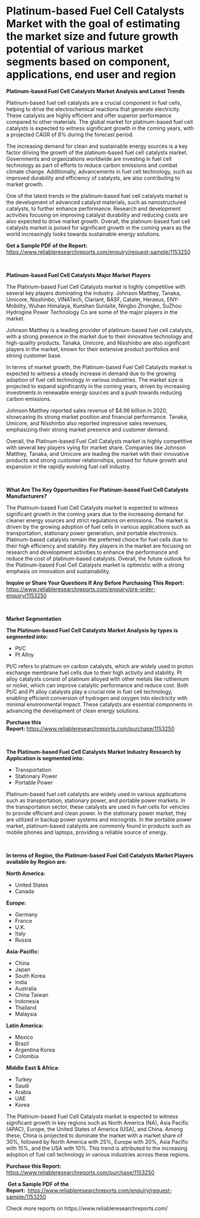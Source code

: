 <p><h1>Platinum-based Fuel Cell Catalysts Market with the goal of estimating the market size and future growth potential of various market segments based on component, applications, end user and region</h1></p><p><strong>Platinum-based Fuel Cell Catalysts Market Analysis and Latest Trends</strong></p>
<p><p>Platinum-based fuel cell catalysts are a crucial component in fuel cells, helping to drive the electrochemical reactions that generate electricity. These catalysts are highly efficient and offer superior performance compared to other materials. The global market for platinum-based fuel cell catalysts is expected to witness significant growth in the coming years, with a projected CAGR of 8% during the forecast period.</p><p>The increasing demand for clean and sustainable energy sources is a key factor driving the growth of the platinum-based fuel cell catalysts market. Governments and organizations worldwide are investing in fuel cell technology as part of efforts to reduce carbon emissions and combat climate change. Additionally, advancements in fuel cell technology, such as improved durability and efficiency of catalysts, are also contributing to market growth.</p><p>One of the latest trends in the platinum-based fuel cell catalysts market is the development of advanced catalyst materials, such as nanostructured catalysts, to further enhance performance. Research and development activities focusing on improving catalyst durability and reducing costs are also expected to drive market growth. Overall, the platinum-based fuel cell catalysts market is poised for significant growth in the coming years as the world increasingly looks towards sustainable energy solutions.</p></p>
<p><strong>Get a Sample PDF of the Report:&nbsp;</strong> <a href="https://www.reliableresearchreports.com/enquiry/request-sample/1153250">https://www.reliableresearchreports.com/enquiry/request-sample/1153250</a></p>
<p>&nbsp;</p>
<p><strong>Platinum-based Fuel Cell Catalysts Major Market Players</strong></p>
<p><p>The Platinum-based Fuel Cell Catalysts market is highly competitive with several key players dominating the industry. Johnson Matthey, Tanaka, Umicore, Nisshinbo, VINATech, Clariant, BASF, Cataler, Heraeus, ENY-Mobility, Wuhan Himalaya, Kunshan Sunlaite, Ningbo Zhongke, SuZhou Hydrogine Power Technology Co are some of the major players in the market.</p><p>Johnson Matthey is a leading provider of platinum-based fuel cell catalysts, with a strong presence in the market due to their innovative technology and high-quality products. Tanaka, Umicore, and Nisshinbo are also significant players in the market, known for their extensive product portfolios and strong customer base.</p><p>In terms of market growth, the Platinum-based Fuel Cell Catalysts market is expected to witness a steady increase in demand due to the growing adoption of fuel cell technology in various industries. The market size is projected to expand significantly in the coming years, driven by increasing investments in renewable energy sources and a push towards reducing carbon emissions.</p><p>Johnson Matthey reported sales revenue of $4.96 billion in 2020, showcasing its strong market position and financial performance. Tanaka, Umicore, and Nisshinbo also reported impressive sales revenues, emphasizing their strong market presence and customer demand.</p><p>Overall, the Platinum-based Fuel Cell Catalysts market is highly competitive with several key players vying for market share. Companies like Johnson Matthey, Tanaka, and Umicore are leading the market with their innovative products and strong customer relationships, poised for future growth and expansion in the rapidly evolving fuel cell industry.</p></p>
<p>&nbsp;</p>
<p><strong>What Are The Key Opportunities For Platinum-based Fuel Cell Catalysts Manufacturers?</strong></p>
<p><p>The Platinum-based Fuel Cell Catalysts market is expected to witness significant growth in the coming years due to the increasing demand for cleaner energy sources and strict regulations on emissions. The market is driven by the growing adoption of fuel cells in various applications such as transportation, stationary power generation, and portable electronics. Platinum-based catalysts remain the preferred choice for fuel cells due to their high efficiency and stability. Key players in the market are focusing on research and development activities to enhance the performance and reduce the cost of platinum-based catalysts. Overall, the future outlook for the Platinum-based Fuel Cell Catalysts market is optimistic with a strong emphasis on innovation and sustainability.</p></p>
<p><strong>Inquire or Share Your Questions If Any Before Purchasing This Report:</strong> <a href="https://www.reliableresearchreports.com/enquiry/pre-order-enquiry/1153250">https://www.reliableresearchreports.com/enquiry/pre-order-enquiry/1153250</a></p>
<p>&nbsp;</p>
<p><strong>Market Segmentation</strong></p>
<p><strong>The Platinum-based Fuel Cell Catalysts Market Analysis by types is segmented into:</strong></p>
<p><ul><li>Pt/C</li><li>Pt Alloy</li></ul></p>
<p><p>Pt/C refers to platinum on carbon catalysts, which are widely used in proton exchange membrane fuel cells due to their high activity and stability. Pt alloy catalysts consist of platinum alloyed with other metals like ruthenium or nickel, which can improve catalytic performance and reduce cost. Both Pt/C and Pt alloy catalysts play a crucial role in fuel cell technology, enabling efficient conversion of hydrogen and oxygen into electricity with minimal environmental impact. These catalysts are essential components in advancing the development of clean energy solutions.</p></p>
<p><strong>Purchase this Report:&nbsp;</strong><a href="https://www.reliableresearchreports.com/purchase/1153250">https://www.reliableresearchreports.com/purchase/1153250</a></p>
<p>&nbsp;</p>
<p><strong>The Platinum-based Fuel Cell Catalysts Market Industry Research by Application is segmented into:</strong></p>
<p><ul><li>Transportation</li><li>Stationary Power</li><li>Portable Power</li></ul></p>
<p><p>Platinum-based fuel cell catalysts are widely used in various applications such as transportation, stationary power, and portable power markets. In the transportation sector, these catalysts are used in fuel cells for vehicles to provide efficient and clean power. In the stationary power market, they are utilized in backup power systems and microgrids. In the portable power market, platinum-based catalysts are commonly found in products such as mobile phones and laptops, providing a reliable source of energy.</p></p>
<p>&nbsp;</p>
<p><strong>In terms of Region, the Platinum-based Fuel Cell Catalysts Market Players available by Region are:</strong></p>
<p>
    <p> <strong> North America: </strong>
        <ul>
            <li>United States</li>
            <li>Canada</li>
        </ul>
        </p> 
    <p> <strong> Europe: </strong>
        <ul>
            <li>Germany</li>
            <li>France</li>
            <li>U.K.</li>
            <li>Italy</li>
            <li>Russia</li>
        </ul>
        </p> 
    <p> <strong> Asia-Pacific: </strong>
        <ul>
            <li>China</li>
            <li>Japan</li>
            <li>South Korea</li>
            <li>India</li>
            <li>Australia</li>
            <li>China Taiwan</li>
            <li>Indonesia</li>
            <li>Thailand</li>
            <li>Malaysia</li>
        </ul>
        </p> 
    <p> <strong> Latin America: </strong>
        <ul>
            <li>Mexico</li>
            <li>Brazil</li>
            <li>Argentina Korea</li>
            <li>Colombia</li>
        </ul>
        </p> 
    <p> <strong> Middle East & Africa: </strong>
        <ul>
            <li>Turkey</li>
            <li>Saudi</li>
            <li>Arabia</li>
            <li>UAE</li>
            <li>Korea</li>
        </ul>
    </p>
    </p>
<p><p>The Platinum-based Fuel Cell Catalysts market is expected to witness significant growth in key regions such as North America (NA), Asia Pacific (APAC), Europe, the United States of America (USA), and China. Among these, China is projected to dominate the market with a market share of 30%, followed by North America with 25%, Europe with 20%, Asia Pacific with 15%, and the USA with 10%. This trend is attributed to the increasing adoption of fuel cell technology in various industries across these regions.</p></p>
<p><strong>Purchase this Report: </strong><a href="https://www.reliableresearchreports.com/purchase/1153250">https://www.reliableresearchreports.com/purchase/1153250</a></p>
<p>&nbsp;<strong>Get a Sample PDF of the Report:&nbsp;&nbsp;</strong><a href="https://www.reliableresearchreports.com/enquiry/request-sample/1153250">https://www.reliableresearchreports.com/enquiry/request-sample/1153250</a></p>
<p><strong></strong></p>
<p>Check more reports on https://www.reliableresearchreports.com/</p>